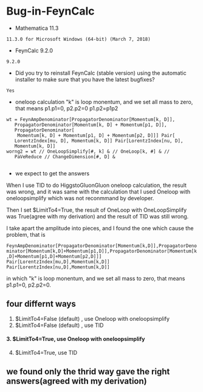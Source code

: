 # Bug-in-FeynCalc  

*  <summary>Mathematica 11.3</summary>    
```11.3.0 for Microsoft Windows (64-bit) (March 7, 2018)```
*  <summary>FeynCalc 9.2.0</summary> 
  ```9.2.0```
*  <summary>Did you try to reinstall FeynCalc (stable version) using the automatic installer to make sure that you have the latest bugfixes?</summary>    
  ```Yes```
  *  <summary>oneloop calculation "k" is loop monentum, and we set all mass to zero, that means p1.p1=0, p2.p2=0  p1.p2=p1p2  </summary>    
```$LimitTo4 = False;  
wt = FeynAmpDenominator[PropagatorDenominator[Momentum[k, D]], 
   PropagatorDenominator[Momentum[k, D] + Momentum[p1, D]], 
   PropagatorDenominator[
    Momentum[k, D] + Momentum[p1, D] + Momentum[p2, D]]] Pair[
   LorentzIndex[mu, D], Momentum[k, D]] Pair[LorentzIndex[nu, D], 
   Momentum[k, D]]  
worng2 = wt // OneLoopSimplify[#, k] & // OneLoop[k, #] & // 
   PaVeReduce // ChangeDimension[#, D] &
   
   ```

*  <summary>we expect to get the answers </summary> 


When I use TID to do HiggstoGluonGluon oneloop calculation, the result was wrong, and it was same with the calculation that I used Oneloop with oneloopsimplify which was not reconmmand by developer.    
  
Then I set $LimitTo4=True, the result of OneLoop with OneLoopSimplify was True(agree with my derivation) and the result of TID was still wrong.    

I  take apart the amplitude into pieces, and I found the one which cause the problem, that is   

```FeynAmpDenominator[PropagatorDenominator[Momentum[k,D]],PropagatorDenominator[Momentum[k,D]+Momentum[p1,D]],PropagatorDenominator[Momentum[k,D]+Momentum[p1,D]+Momentum[p2,D]]] Pair[LorentzIndex[mu,D],Momentum[k,D]] Pair[LorentzIndex[nu,D],Momentum[k,D]]```
  
in which "k" is loop monentum, and we set all mass to zero, that means p1.p1=0, p2.p2=0.

## four differnt ways

1. $LimitTo4=False (default) , use Oneloop with oneloopsimplify 
2. $LimitTo4=False (default) , use TID  
#### 3. $LimitTo4=True,             use Oneloop with oneloopsimplify 
4. $LimitTo4=True,             use TID

## we found only the thrid way gave the right answers(agreed with my derivation)

